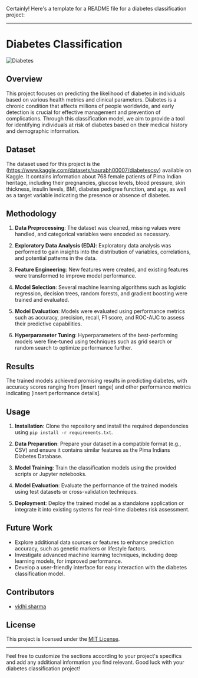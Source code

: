 Certainly! Here's a template for a README file for a diabetes classification project:

---

# Diabetes Classification

![Diabetes](https://media.istockphoto.com/id/1213112567/photo/blood-sugar-measurement-for-diabetes-pills-and-stethoscope.jpg?s=1024x1024&w=is&k=20&c=3g2CvvNvcqDzPA1SRGuyFiBVhD61Oi66KtSfGjhWzc0=)

## Overview

This project focuses on predicting the likelihood of diabetes in individuals based on various health metrics and clinical parameters. Diabetes is a chronic condition that affects millions of people worldwide, and early detection is crucial for effective management and prevention of complications. Through this classification model, we aim to provide a tool for identifying individuals at risk of diabetes based on their medical history and demographic information.

## Dataset

The dataset used for this project is the (https://www.kaggle.com/datasets/saurabh00007/diabetescsv) available on Kaggle. It contains information about 768 female patients of Pima Indian heritage, including their pregnancies, glucose levels, blood pressure, skin thickness, insulin levels, BMI, diabetes pedigree function, and age, as well as a target variable indicating the presence or absence of diabetes.

## Methodology

1. **Data Preprocessing**: The dataset was cleaned, missing values were handled, and categorical variables were encoded as necessary.

2. **Exploratory Data Analysis (EDA)**: Exploratory data analysis was performed to gain insights into the distribution of variables, correlations, and potential patterns in the data.

3. **Feature Engineering**: New features were created, and existing features were transformed to improve model performance.

4. **Model Selection**: Several machine learning algorithms such as logistic regression, decision trees, random forests, and gradient boosting were trained and evaluated.

5. **Model Evaluation**: Models were evaluated using performance metrics such as accuracy, precision, recall, F1 score, and ROC-AUC to assess their predictive capabilities.

6. **Hyperparameter Tuning**: Hyperparameters of the best-performing models were fine-tuned using techniques such as grid search or random search to optimize performance further.

## Results

The trained models achieved promising results in predicting diabetes, with accuracy scores ranging from [insert range] and other performance metrics indicating [insert performance details].

## Usage

1. **Installation**: Clone the repository and install the required dependencies using `pip install -r requirements.txt`.

2. **Data Preparation**: Prepare your dataset in a compatible format (e.g., CSV) and ensure it contains similar features as the Pima Indians Diabetes Database.

3. **Model Training**: Train the classification models using the provided scripts or Jupyter notebooks.

4. **Model Evaluation**: Evaluate the performance of the trained models using test datasets or cross-validation techniques.

5. **Deployment**: Deploy the trained model as a standalone application or integrate it into existing systems for real-time diabetes risk assessment.

## Future Work

- Explore additional data sources or features to enhance prediction accuracy, such as genetic markers or lifestyle factors.
- Investigate advanced machine learning techniques, including deep learning models, for improved performance.
- Develop a user-friendly interface for easy interaction with the diabetes classification model.

## Contributors

- [vidhi sharma](https://github.com/VidhiSharma426)

## License

This project is licensed under the [MIT License](LICENSE).

---

Feel free to customize the sections according to your project's specifics and add any additional information you find relevant. Good luck with your diabetes classification project!
